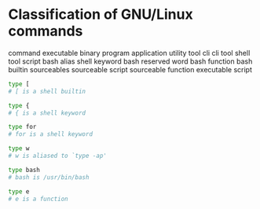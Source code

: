 # Classification of GNU/Linux commands

command
executable
binary
program
application
utility
tool
cli
cli tool
shell tool
script
bash alias
shell keyword
bash reserved word
bash function
bash builtin
sourceables
sourceable script
sourceable function
executable script

```bash
type [
# [ is a shell builtin

type {
# { is a shell keyword

type for
# for is a shell keyword

type w
# w is aliased to `type -ap'

type bash
# bash is /usr/bin/bash

type e
# e is a function
```
